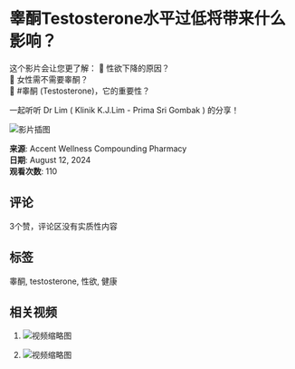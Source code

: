 # 睾酮Testosterone水平过低将带来什么影响？

这个影片会让您更了解：
🔎 性欲下降的原因？  
🔎 女性需不需要睾酮？  
🔎 #睾酮 (Testosterone)，它的重要性？

一起听听 Dr Lim ( Klinik K.J.Lim - Prima Sri Gombak ) 的分享！

![影片插图](https://scontent-sjc3-1.xx.fbcdn.net/v/t15.5256-10/314013046_1108835056439337_3374100246114210838_n.jpg?stp=dst-jpg_s960x960_tt6&_nc_cat=109&ccb=1-7&_nc_sid=be8305&_nc_ohc=Wdl_fxdWRK4Q7kNvgHjrXhz&_nc_oc=Adh4vxran9rREldYSFZVtsKECBLSiQJjtccTfDDE8Lf_HwTt98MTKhfNlzcny4wkihM&_nc_zt=23&_nc_ht=scontent-sjc3-1.xx&_nc_gid=AudFb0tyXpufjHiX1vjKl_g&oh=00_AYBOxhpe5CsFpAU-74rY2Rk4Jg2knP0jeWJSNx03TFZS7A&oe=67B077C3)

**来源**: Accent Wellness Compounding Pharmacy  
**日期**: August 12, 2024  
**观看次数**: 110

## 评论
3个赞，评论区没有实质性内容

## 标签
睾酮, testosterone, 性欲, 健康

## 相关视频
1. ![视频缩略图](https://scontent-sjc3-1.xx.fbcdn.net/v/t15.5256-10/455257539_1026894932297462_6019359931163123144_n.jpg?stp=dst-jpg_p206x206_tt6&_nc_cat=101&ccb=1-7&_nc_sid=c3bc4c&_nc_ohc=mWJBm3_mrkUQ7kNvgFpK1sH&_nc_oc=AdgvjBfT-QaS7WKEGMlLtT4eY82MUK5s4zDxwX7-ZAvPhAfkyoIxsRrNw4e08hBvLFE&_nc_zt=23&_nc_ht=scontent-sjc3-1.xx&_nc_gid=AYLcqjddoDuhyhQqO22X1lK&oh=00_AYCLeKUX8Lmxp66ltLMMrfrdGj0t2sGRgHToVv8KymrzYg&oe=67B0764A)

2. ![视频缩略图](https://scontent-sjc3-1.xx.fbcdn.net/v/t15.5256-10/411950175_1738509536656888_957284506906638780_n.jpg?stp=dst-jpg_p370x247_tt6&_nc_cat=106&ccb=1-7&_nc_sid=7965db&_nc_ohc=aW90TyWNplYQ7kNvgHHZCqn&_nc_oc=Adgy9vw8OIl7lag2vlMWNpd6h8XsvmiRAZjs1F6ZgDu_yNCqYYp4IJiLRRI_9DdY474&_nc_zt=23&_nc_ht=scontent-sjc3-1.xx&_nc_gid=AYLcqjddoDuhyhQqO22X1lK&oh=00_AYDmu5dEmUJA3WjViBNX6ocF1Sg61CNQfoYoG50io9H4Ag&oe=67B059A3)
